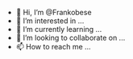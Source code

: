 - 👋 Hi, I’m @Frankobese
- 👀 I’m interested in ...
- 🌱 I’m currently learning ...
- 💞️ I’m looking to collaborate on ...
- 📫 How to reach me ...

<!---
Frankobese/Frankobese is a ✨ special ✨ repository because its `README.md` (this file) appears on your GitHub profile.
You can click the Preview link to take a look at your changes.
--->
